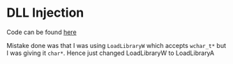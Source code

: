 # DLL Injection

Code can be found [here](../code/day27.cpp)

Mistake done was that I was using `LoadLibraryW` which accepts `wchar_t*` but I was giving it `char*`. Hence just changed LoadLibraryW to LoadLibraryA
